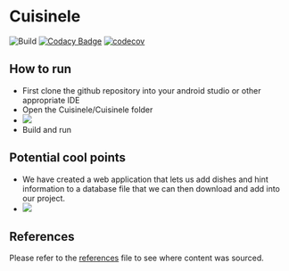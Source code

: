 # Cuisinele
![Build](https://github.com/Axiomatic314/Cuisinele/actions/workflows/gradle.yml/badge.svg)
[![Codacy Badge](https://app.codacy.com/project/badge/Grade/dadfca67fb954b07a750243a9c4a5c1a)](https://www.codacy.com/gh/Axiomatic314/Cuisinele/dashboard?utm_source=github.com&amp;utm_medium=referral&amp;utm_content=Axiomatic314/Cuisinele&amp;utm_campaign=Badge_Grade)
[![codecov](https://codecov.io/gh/Axiomatic314/Cuisinele/branch/master/graph/badge.svg?token=F5AI9XYK7D)](https://codecov.io/gh/Axiomatic314/Cuisinele)

## How to run

<ul>
   <li>First clone the github repository into your android studio or other appropriate IDE</li>
   <li>Open the Cuisinele/Cuisinele folder</li>
   <li><img src="https://user-images.githubusercontent.com/109326678/186302190-1c47226e-f52a-4978-a5b5-03b1cc08b853.png"></li>
   <li>Build and run</li>
</ul>

## Potential cool points

<ul>
   <li>We have created a web application that lets us add dishes and hint information to a database file that we can then download and add into our project.</li>
   <li><img src="https://user-images.githubusercontent.com/109326678/186302609-5c364924-b4c5-486b-a162-94c9473971dd.png"</li>
</ul> 
 
## References

Please refer to the [references](reference.md) file to see where content was sourced.
